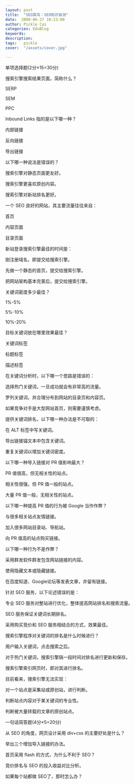```yaml
---
layout: post  
title:  "SEO菜鸟：SEO知识自测"
date:  2009-06-27 10:23:00
author: Pickle Cai  
categories: EduBlog  
keywords: 
description:   
tags:	pickle   
cover:  "/assets/cover.jpg"  

---
```


单项选择题(2分×15=30分)





搜索引擎搜索结果页面，简称什么？ 



SERP     

SEM 

PPC

Inbound Links 指的是以下哪一种？ 



内部链接 

反向链接 

导出链接

以下哪一种说法是错误的？ 



搜索引擎对静态页面更友好。 

搜索引擎更喜欢原创内容。 

搜索引擎对新站排名更好。

一个 SEO 良好的网站，其主要流量往往来自： 



首页 

内容页面 

目录页面

新站登录搜索引擎最佳的时间是： 



刚注册域名，即提交给搜索引擎。 

先做一个静态的首页，提交给搜索引擎。 

把网站架构基本完善后，提交给搜索引擎。

关键词密度多少最佳？ 



1%-5% 

5%-10% 

10%-20%

目标关键词放在哪里效果最佳？ 



关键词标签 

标题标签 

描述标签

在关键词分析时，以下哪一个思路是错误的： 



选择热门关键词，一旦成功就会有非常高的流量。 

罗列关键词，并合理分布到网站的目录页和内容页。 

如果竞争对手是大型网站首页，则需要谨慎考虑。

提供关键词排名，以下哪一种办法是不可取的： 



在 ALT 标签中写关键词。 

导出链接锚文本中包含关键词。 

重复关键词以增加关键词密度。

以下哪一种导入链接对 PR 值影响最大？ 



PR 值很高，但无相关性的站点。 

相关性很强，但 PR 值一般的站点。 

大量 PR 值一般，无相关性的站点。

以下哪一种提高 PR 值的行为被 Google 当作作弊？ 



与很多相关站点友情链接。 

加入很多网站目录站、导航站。 

向 PR 值高的站点购买链接。

以下哪一种行为不是作弊？ 



采用群发软件群发包含网站链接的内容。 

使用隐藏文本或隐藏链接。 

在百度知道、Google论坛等发表文章，并留有链接。

针对 SEO 服务，以下论述错误的是： 



专业 SEO 服务对整站进行优化，整体提高网站排名和搜索流量。 

SEO 服务保证关键词长期排名。 

采用购买竞价和 SEO 服务相结合的方式，效果最佳。

搜索引擎程序对关键词的排名是什么时候进行？ 



用户输入关键词，点击搜索之后。 

对于热门关键词，搜索引擎隔一段时间对排名进行更新和保存。 

搜索引擎索引网页时，即对其进行排名。

目前看来，搜索引擎无法实现： 



对一个站点是采集站或原创站，进行判断。 

判断站点内容对于某关键词的专业性。 

判断被大量转载的文章的原创站点。



一句话简答题(4分×5=20分)





从 SEO 的角度，网页设计采用 div+css 的主要好处是什么？ 

举出三个增加导入链接的办法。 

首页采用 flash 的方式，为什么不利于 SEO？ 

竞价排名与 SEO 的投入收益对比分析。 

如果每个站都做 SEO了，那时怎么办？   

		    
